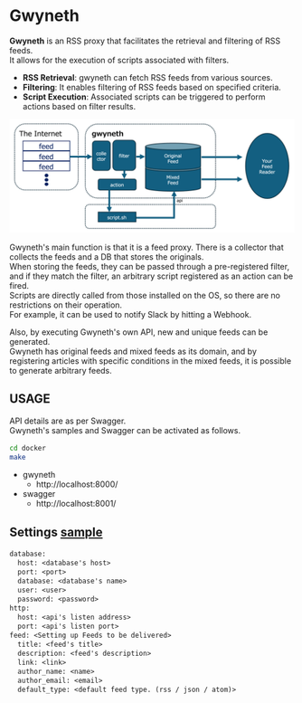 Gwyneth
===

**Gwyneth** is an RSS proxy that facilitates the retrieval and filtering of RSS feeds.  
It allows for the execution of scripts associated with filters.  

* **RSS Retrieval**: gwyneth can fetch RSS feeds from various sources.
* **Filtering**: It enables filtering of RSS feeds based on specified criteria.
* **Script Execution**: Associated scripts can be triggered to perform actions based on filter results.

![overview](./imgs/overview.png)  

Gwyneth's main function is that it is a feed proxy. There is a collector that collects the feeds and a DB that stores the originals.  
When storing the feeds, they can be passed through a pre-registered filter, and if they match the filter, an arbitrary script registered as an action can be fired.  
Scripts are directly called from those installed on the OS, so there are no restrictions on their operation.  
For example, it can be used to notify Slack by hitting a Webhook.  

Also, by executing Gwyneth's own API, new and unique feeds can be generated.  
Gwyneth has original feeds and mixed feeds as its domain, and by registering articles with specific conditions in the mixed feeds, it is possible to generate arbitrary feeds.  

## USAGE

API details are as per Swagger.  
Gwyneth's samples and Swagger can be activated as follows.  

```bash
cd docker
make
```

* gwyneth
	* http://localhost:8000/
* swagger
	* http://localhost:8001/


## Settings [sample](../docker/etc/gwyneth.yaml)
```
database:
  host: <database's host>
  port: <port>
  database: <database's name>
  user: <user>
  password: <password>
http:
  host: <api's listen address>
  port: <api's listen port>
feed: <Setting up Feeds to be delivered>
  title: <feed's title>
  description: <feed's description>
  link: <link>
  author_name: <name>
  author_email: <email>
  default_type: <default feed type. (rss / json / atom)>
```
